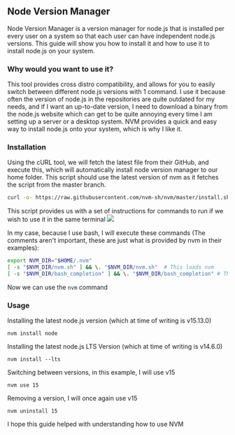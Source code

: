 ## Node Version Manager

Node Version Manager is a version manager for node.js that is installed per every user on a system so that each user can have independent node.js versions. This guide will show you how to install it and how to use it to install node.js on your system.

### Why would you want to use it?

This tool provides cross distro compatibility, and allows for you to easily switch between different node.js versions with 1 command. I use it because often the version of node.js in the repositories are quite outdated for my needs, and if I want an up-to-date version, I need to download a binary from the node.js website which can get to be quite annoying every time I am setting up a server or a desktop system. NVM provides a quick and easy way to install node.js onto your system, which is why I like it.

### Installation

Using the cURL tool, we will fetch the latest file from their GitHub, and execute this, which will automatically install node version manager to our home folder. This script should use the latest version of nvm as it fetches the script from the master branch.

```sh
curl -o- https://raw.githubusercontent.com/nvm-sh/nvm/master/install.sh | bash
```

This script provides us with a set of instructions for commands to run if we wish to use it in the same terminal
![](https://i.imgur.com/Hqoxuxe.png)

In my case, because I use bash, I will execute these commands (The comments aren't important, these are just what is provided by nvm in their examples):

```sh
export NVM_DIR="$HOME/.nvm"
[ -s "$NVM_DIR/nvm.sh" ] && \. "$NVM_DIR/nvm.sh"  # This loads nvm
[ -s "$NVM_DIR/bash_completion" ] && \. "$NVM_DIR/bash_completion" # This loads nvm bash_completion
```

Now we can use the `nvm` command

### Usage

Installing the latest node.js version (which at time of writing is v15.13.0)

```
nvm install node
```

Installing the latest node.js LTS Version (which at time of writing is v14.6.0)

```
nvm install --lts
```

Switching between versions, in this example, I will use v15

```
nvm use 15
```

Removing a version, I will once again use v15

```
nvm uninstall 15
```

I hope this guide helped with understanding how to use NVM
